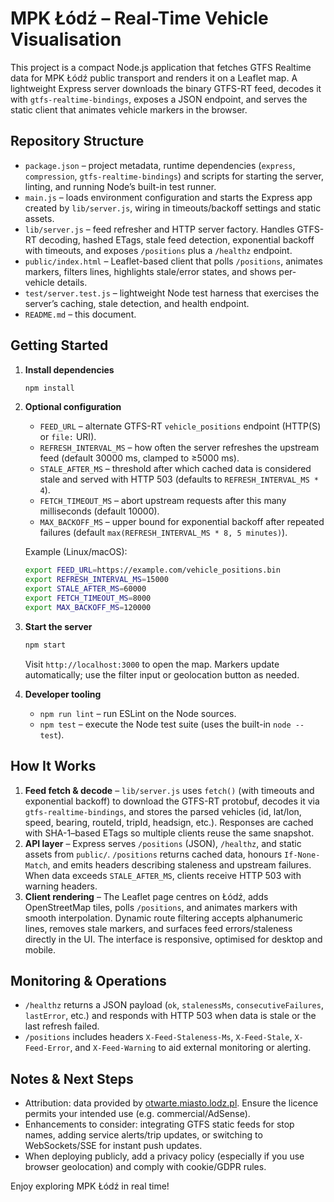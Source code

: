 # MPK Łódź – Real-Time Vehicle Visualisation

This project is a compact Node.js application that fetches GTFS Realtime data for MPK Łódź public transport and renders it on a Leaflet map. A lightweight Express server downloads the binary GTFS-RT feed, decodes it with `gtfs-realtime-bindings`, exposes a JSON endpoint, and serves the static client that animates vehicle markers in the browser.

## Repository Structure

- `package.json` – project metadata, runtime dependencies (`express`, `compression`, `gtfs-realtime-bindings`) and scripts for starting the server, linting, and running Node’s built-in test runner.
- `main.js` – loads environment configuration and starts the Express app created by `lib/server.js`, wiring in timeouts/backoff settings and static assets.
- `lib/server.js` – feed refresher and HTTP server factory. Handles GTFS-RT decoding, hashed ETags, stale feed detection, exponential backoff with timeouts, and exposes `/positions` plus a `/healthz` endpoint.
- `public/index.html` – Leaflet-based client that polls `/positions`, animates markers, filters lines, highlights stale/error states, and shows per-vehicle details.
- `test/server.test.js` – lightweight Node test harness that exercises the server’s caching, stale detection, and health endpoint.
- `README.md` – this document.

## Getting Started

1. **Install dependencies**
   ```bash
   npm install
   ```

2. **Optional configuration**
   - `FEED_URL` – alternate GTFS-RT `vehicle_positions` endpoint (HTTP(S) or `file:` URI).
   - `REFRESH_INTERVAL_MS` – how often the server refreshes the upstream feed (default 30000 ms, clamped to ≥5000 ms).
   - `STALE_AFTER_MS` – threshold after which cached data is considered stale and served with HTTP 503 (defaults to `REFRESH_INTERVAL_MS * 4`).
   - `FETCH_TIMEOUT_MS` – abort upstream requests after this many milliseconds (default 10000).
   - `MAX_BACKOFF_MS` – upper bound for exponential backoff after repeated failures (default `max(REFRESH_INTERVAL_MS * 8, 5 minutes)`).

   Example (Linux/macOS):
   ```bash
   export FEED_URL=https://example.com/vehicle_positions.bin
   export REFRESH_INTERVAL_MS=15000
   export STALE_AFTER_MS=60000
   export FETCH_TIMEOUT_MS=8000
   export MAX_BACKOFF_MS=120000
   ```

3. **Start the server**
   ```bash
   npm start
   ```

   Visit `http://localhost:3000` to open the map. Markers update automatically; use the filter input or geolocation button as needed.

4. **Developer tooling**
   - `npm run lint` – run ESLint on the Node sources.
   - `npm test` – execute the Node test suite (uses the built-in `node --test`).

## How It Works

1. **Feed fetch & decode** – `lib/server.js` uses `fetch()` (with timeouts and exponential backoff) to download the GTFS-RT protobuf, decodes it via `gtfs-realtime-bindings`, and stores the parsed vehicles (id, lat/lon, speed, bearing, routeId, tripId, headsign, etc.). Responses are cached with SHA-1–based ETags so multiple clients reuse the same snapshot.
2. **API layer** – Express serves `/positions` (JSON), `/healthz`, and static assets from `public/`. `/positions` returns cached data, honours `If-None-Match`, and emits headers describing staleness and upstream failures. When data exceeds `STALE_AFTER_MS`, clients receive HTTP 503 with warning headers.
3. **Client rendering** – The Leaflet page centres on Łódź, adds OpenStreetMap tiles, polls `/positions`, and animates markers with smooth interpolation. Dynamic route filtering accepts alphanumeric lines, removes stale markers, and surfaces feed errors/staleness directly in the UI. The interface is responsive, optimised for desktop and mobile.

## Monitoring & Operations

- `/healthz` returns a JSON payload (`ok`, `stalenessMs`, `consecutiveFailures`, `lastError`, etc.) and responds with HTTP 503 when data is stale or the last refresh failed.
- `/positions` includes headers `X-Feed-Staleness-Ms`, `X-Feed-Stale`, `X-Feed-Error`, and `X-Feed-Warning` to aid external monitoring or alerting.

## Notes & Next Steps

- Attribution: data provided by [otwarte.miasto.lodz.pl](https://otwarte.miasto.lodz.pl/). Ensure the licence permits your intended use (e.g. commercial/AdSense).
- Enhancements to consider: integrating GTFS static feeds for stop names, adding service alerts/trip updates, or switching to WebSockets/SSE for instant push updates.
- When deploying publicly, add a privacy policy (especially if you use browser geolocation) and comply with cookie/GDPR rules.

Enjoy exploring MPK Łódź in real time!
